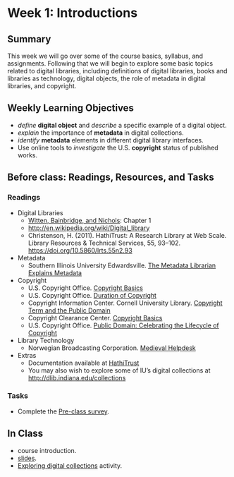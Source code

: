 # Week 1: Introductions
 
## Summary
This week we will go over some of the course basics, syllabus, and assignments. Following that we will begin to explore some basic topics related to digital libraries, including definitions of digital libraries, books and libraries as technology, digital objects, the role of metadata in digital libraries, and copyright.

 

## Weekly Learning Objectives
- *define* **digital object** and *describe* a specific example of a digital object.
- *explain* the importance of **metadata** in digital collections.
- *identify* **metadata** elements in different digital library interfaces.
- Use online tools to *investigate* the U.S. **copyright** status of published works.
 

## Before class: Readings, Resources, and Tasks
### Readings
- Digital Libraries
	- [Witten, Bainbridge, and Nichols](http://kg6ek7cq2b.search.serialssolutions.com/?V=1.0&L=KG6EK7CQ2B&S=JCs&C=TC0000298940&T=marc): Chapter 1
	- <http://en.wikipedia.org/wiki/Digital_library>
	- Christenson, H. (2011). HathiTrust: A Research Library at Web Scale. Library Resources & Technical Services, 55, 93–102. <https://doi.org/10.5860/lrts.55n2.93>
- Metadata
	- Southern Illinois University Edwardsville. [The Metadata Librarian Explains Metadata](https://youtu.be/ABF2FvSPVYE)
- Copyright
	- U.S. Copyright Office. [Copyright Basics](https://www.copyright.gov/circs/circ01.pdf)
	- U.S. Copyright Office. [Duration of Copyright](https://www.copyright.gov/circs/circ15a.pdf)
	- Copyright Information Center. Cornell University Library. [Copyright Term and the Public Domain](https://copyright.cornell.edu/sites/default/files/2020-01/Copyright%20Term%20and%20the%20Public%20Domain%20in%20the%20United%20States%20January%2024%202020.pdf) 
	- Copyright Clearance Center. [Copyright Basics](https://youtu.be/Uiq42O6rhW4)
	- U.S. Copyright Office. [Public Domain: Celebrating the Lifecycle of Copyright](https://youtu.be/nAp7fhUd7u0)
- Library Technology
	- Norwegian Broadcasting Corporation. [Medieval Helpdesk](https://youtu.be/pQHX-SjgQvQ)
- Extras
	- Documentation available at [HathiTrust](http://www.hathitrust.org/digital_library)
	- You may also wish to explore some of IU’s digital collections at <http://dlib.indiana.edu/collections>
	
### Tasks
<!-- - Contribute to your introductory video to the [Introduction videos](https://iu.instructure.com/courses/2169110/discussion_topics/12902800) discussion.-->
- Complete the [Pre-class survey](https://iu.instructure.com/courses/2169110/quizzes/4004384).
<!-- - Contribute to the [“What are digital libraries?”](https://iu.instructure.com/courses/2169110/discussion_topics/12937141) discussion. -->

## In Class
- course introduction.
- [slides](https://dcl.ils.indiana.edu/z652_slides/week01.html).
- [Exploring digital collections](https://github.com/jawalsh/z652-Digital-Libraries/discussions/13) activity.
